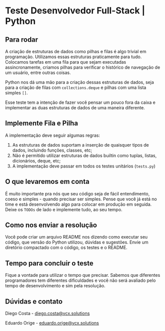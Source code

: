 # Teste Desenvolvedor Full-Stack | Python

## Para rodar 

A criação de estruturas de dados como pilhas e filas é algo trivial em programação.
Utilizamos essas estruturas praticamente para tudo. Colocamos tarefas em uma fila para que
sejam executadas assincronamente, criamos pilhas para verificar o histórico de navegação
de um usuário, entre outras coisas.

Python nos dá uma mão para a criação dessas estruturas de dados, seja para a criação de filas
com `collections.deque` e pilhas com uma lista simples `[]`.

Esse teste tem a intenção de fazer você pensar um pouco fora da caixa e implementar as duas
estruturas de dados de uma maneira diferente.


## Implemente Fila e Pilha

A implementação deve seguir algumas regras:

1. As estruturas de dados suportam a inserção de quaisquer tipos de dados, incluindo funções,
   classes, etc;
2. Não é permitido utilizar estruturas de dados builtin como tuplas, listas, dicionários, deque,
   etc;
3. A implementação deve passar em todos os testes unitários (`tests.py`)

## O que levaremos em conta

É muito importante pra nós que seu código seja de fácil entendimento, coeso e simples - quando
precisar ser simples.
Pense que você já está no time e está desenvolvendo algo para colocar em produção em seguida. Deixe
os `TODOs` de lado e implemente tudo, ao seu tempo.

## Como nos enviar a resolução

Você pode criar um arquivo README nos dizendo como executar seu código, que versão do Python utilizou,
dúvidas e sugestões. Envie um diretório compactado com o código, os testes e o README.

## Tempo para concluir o teste

Fique a vontade para utilizar o tempo que precisar. Sabemos que diferentes programadores tem
diferentes dificuldades e você não será avaliado pelo tempo de desenvolvimento e sim pela resolução.

## Dúvidas e contato

Diego Costa - diego.costa@vcx.solutions

Eduardo Orige - eduardo.orige@vcx.solutions
